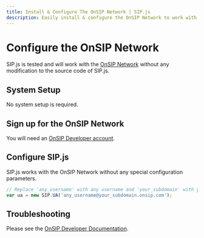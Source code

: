 ```yaml
---
title: Install & Configure The OnSIP Network | SIP.js
description: Easily install & configure the OnSIP Network to work with SIP.js
---
```


# Configure the OnSIP Network

SIP.js is tested and will work with the [OnSIP Network](https://confluence.freeswitch.org/display/FREESWITCH/Linux+Quick+Install+Guide#LinuxQuickInstallGuide-Download) without any modification to the source code of SIP.js.

## System Setup

No system setup is required.

## Sign up for the OnSIP Network

You will need an [OnSIP Developer account](https://signup.onsip.com/network).

## Configure SIP.js

SIP.js works with the OnSIP Network without any special configuration parameters.

~~~javascript
// Replace 'any_username' with any username and 'your_subdomain' with your OnSIP Network subdomain
var ua = new SIP.UA('any_username@your_subdomain.onsip.com');
~~~

## Troubleshooting

Please see the [OnSIP Developer Documentation](http://developer.onsip.com/).
